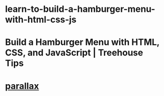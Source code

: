 # learn-to-build-a-hamburger-menu-with-html-css-js
 
# Build a Hamburger Menu with HTML, CSS, and JavaScript | Treehouse Tips

# [parallax](https://blog.logrocket.com/create-parallax-scrolling-css/)